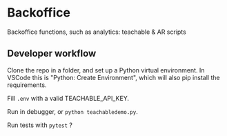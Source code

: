 # Backoffice
Backoffice functions, such as analytics: teachable &amp; AR scripts
## Developer workflow
Clone the repo in a folder, and set up a Python virtual environment. In VSCode this is "Python: Create Environment", which will also pip install the requirements.

Fill `.env` with a valid TEACHABLE_API_KEY.

Run in debugger, or `python teachabledemo.py`.

Run tests with `pytest` ?